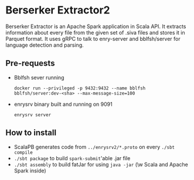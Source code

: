 # Berserker Extractor2

Berserker Extractor is an Apache Spark application in Scala API. 
It extracts information about every file from the given set of .siva files and stores it in Parquet format.
It uses gRPC to talk to enry-server and bblfsh/server for language detection and parsing. 

## Pre-requests
 - Bblfsh sever running
   ```
   docker run --privileged -p 9432:9432 --name bblfsh bblfsh/server:dev-<sha> --max-message-size=100
   ```
 - enrysrv binary built and running on 9091
   ```
   enrysrv server
   ```

## How to install

 - ScalaPB generates code from `../enrysrv2/*.proto` on every `./sbt compile`
 - `./sbt package` to build `spark-submit`'able .jar file
 - `./sbt assembly` to build fatJar for using `java -jar` (\w Scala and Apache Spark inside)


